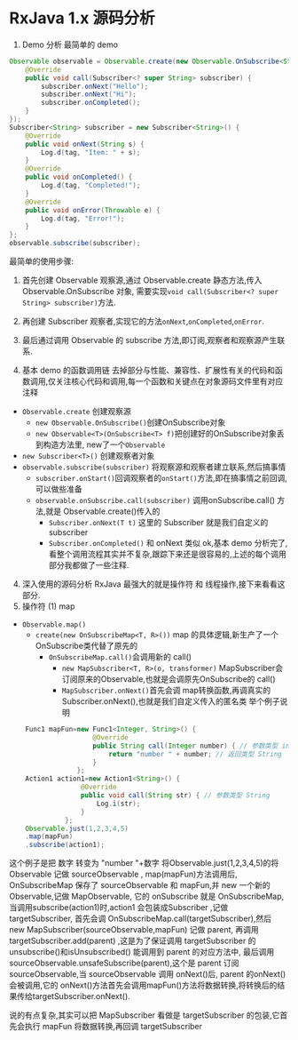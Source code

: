 RxJava 1.x 源码分析
========
1. Demo 分析
最简单的 demo
```java
Observable observable = Observable.create(new Observable.OnSubscribe<String>() {
    @Override
    public void call(Subscriber<? super String> subscriber) {
        subscriber.onNext("Hello");
        subscriber.onNext("Hi");
        subscriber.onCompleted();
    }
});
Subscriber<String> subscriber = new Subscriber<String>() {
    @Override
    public void onNext(String s) {
        Log.d(tag, "Item: " + s);
    }
    @Override
    public void onCompleted() {
        Log.d(tag, "Completed!");
    }
    @Override
    public void onError(Throwable e) {
        Log.d(tag, "Error!");
    }
};
observable.subscribe(subscriber);
```
最简单的使用步骤:
 1. 首先创建 Observable 观察源,通过 Observable.create 静态方法,传入 Observable.OnSubscribe 对象,
 需要实现`void call(Subscriber<? super String> subscriber)`方法.
 2. 再创建 Subscriber 观察者,实现它的方法`onNext`,`onCompleted`,`onError`.
 3. 最后通过调用 Observable 的 subscribe 方法,即订阅,观察者和观察源产生联系.

3. 基本 demo 的函数调用链
去掉部分与性能、兼容性、扩展性有关的代码和函数调用,仅关注核心代码和调用,每一个函数和关键点在对象源码文件里有对应注释
- `Observable.create` 创建观察源
    - `new Observable.OnSubscribe()`创建OnSubscribe对象
    - `new Observable<T>(OnSubscribe<T> f)`把创建好的OnSubscribe对象丢到构造方法里, new了一个`Observable`
- `new Subscriber<T>()` 创建观察者对象
- `observable.subscribe(subscriber)` 将观察源和观察者建立联系,然后搞事情
    - `subscriber.onStart()`回调观察者的`onStart()`方法,即在搞事情之前回调,可以做些准备
    - `observable.onSubscribe.call(subscriber)` 调用onSubscribe.call() 方法,就是 Observable.create()传入的
        - `Subscriber.onNext(T t)` 这里的 Subscriber 就是我们自定义的subscriber
        - `Subscriber.onCompleted()` 和 onNext 类似
ok,基本 demo 分析完了,看整个调用流程其实并不复杂,跟踪下来还是很容易的,上述的每个调用部分我都做了一些注释.
4. 深入使用的源码分析
RxJava 最强大的就是操作符 和 线程操作,接下来看看这部分.
 1. 操作符
  (1) map
  - `Observable.map()`
    - `create(new OnSubscribeMap<T, R>())` map 的具体逻辑,新生产了一个OnSubscribe类代替了原先的
        - `OnSubscribeMap.call()`会调用新的 call()
            - `new MapSubscriber<T, R>(o, transformer)` MapSubscriber会订阅原来的Observable,也就是会调原先OnSubscribe的 call()
            - `MapSubscriber.onNext()`首先会调 map转换函数,再调真实的Subscriber.onNext(),也就是我们自定义传入的匿名类
  举个例子说明
  ```java
      Func1 mapFun=new Func1<Integer, String>() {
                       @Override
                       public String call(Integer number) { // 参数类型 int
                           return "number " + number; // 返回类型 String
                       }
                   };
      Action1 action1=new Action1<String>() {
                    @Override
                    public void call(String str) { // 参数类型 String
                        Log.i(str);
                    }
                };
      Observable.just(1,2,3,4,5)
      .map(mapFun)
      .subscribe(action1);
  ```
  这个例子是把 数字 转变为 "number "+数字
  将Observable.just(1,2,3,4,5)的将Observable 记做 sourceObservable , map(mapFun)方法调用后,
  OnSubscribeMap 保存了 sourceObservable 和 mapFun,并 new 一个新的Observable,记做 MapObservable,
  它的 onSubscribe 就是 OnSubscribeMap,
  当调用subscribe(action1)时,action1 会包装成Subscriber ,记做 targetSubscriber,
  首先会调 OnSubscribeMap.call(targetSubscriber),然后 new MapSubscriber(sourceObservable,mapFun) 记做 parent,
  再调用 targetSubscriber.add(parent) ,这是为了保证调用 targetSubscriber 的unsubscribe()和isUnsubscribed() 能调用到 parent 的对应方法中,
  最后调用 sourceObservable.unsafeSubscribe(parent),这个是 parent 订阅 sourceObservable,当 sourceObservable 调用 onNext()后,
  parent 的onNext()会被调用,它的 onNext()方法首先会调用mapFun()方法将数据转换,将转换后的结果传给targetSubscriber.onNext().
  
  说的有点复杂,其实可以把 MapSubscriber 看做是 targetSubscriber 的包装,它首先会执行 mapFun 将数据转换,再回调 targetSubscriber





